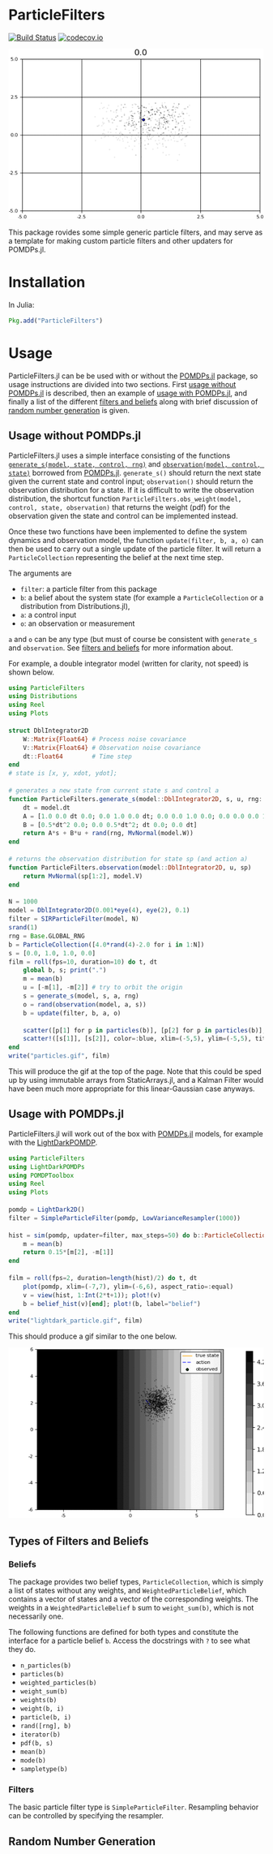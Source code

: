 # ParticleFilters

[![Build Status](https://travis-ci.org/JuliaPOMDP/ParticleFilters.jl.svg)](https://travis-ci.org/JuliaPOMDP/ParticleFilters.jl)
[![codecov.io](http://codecov.io/github/JuliaPOMDP/ParticleFilters.jl/coverage.svg?branch=master)](http://codecov.io/github/JuliaPOMDP/ParticleFilters.jl?branch=master)
<!--[![Coverage Status](https://coveralls.io/repos/JuliaPOMDP/ParticleFilters.jl/badge.svg?branch=master&service=github)](https://coveralls.io/github/JuliaPOMDP/ParticleFilters.jl?branch=master)-->

![particles.gif](/img/particles.gif)

This package rovides some simple generic particle filters, and may serve as a template for making custom particle filters and other updaters for POMDPs.jl.

# Installation

In Julia:

```julia
Pkg.add("ParticleFilters")
```

# Usage

ParticleFilters.jl can be be used with or without the [POMDPs.jl](https://github.com/JuliaPOMDP/POMDPs.jl) package, so usage instructions are divided into two sections. First [usage without POMDPs.jl](#usage-without-pomdpsjl) is described, then an example of [usage with POMDPs.jl](#usage-with-pomdpsjl), and finally a list of the different [filters and beliefs](#types-of-filters-and-beliefs) along with brief discussion of [random number generation](#random-number-generation) is given.

## Usage without POMDPs.jl

ParticleFilters.jl uses a simple interface consisting of the functions [`generate_s(model, state, control, rng)`](http://juliapomdp.github.io/POMDPs.jl/latest/api/#POMDPs.generate_s) and [`observation(model, control, state)`](http://juliapomdp.github.io/POMDPs.jl/latest/api/#POMDPs.observation) borrowed from [POMDPs.jl](https://github.com/JuliaPOMDP/POMDPs.jl). `generate_s()` should return the next state given the current state and control input; `observation()` should return the observation distribution for a state. If it is difficult to write the observation distribution, the shortcut function `ParticleFilters.obs_weight(model, control, state, observation)` that returns the weight (pdf) for the observation given the state and control can be implemented instead.

Once these two functions have been implemented to define the system dynamics and observation model, the function `update(filter, b, a, o)` can then be used to carry out a single update of the particle filter. It will return a `ParticleCollection` representing the belief at the next time step.

The arguments are
- `filter`: a particle filter from this package
- `b`: a belief about the system state (for example a `ParticleCollection` or a distribution from Distributions.jl),
- `a`: a control input
- `o`: an observation or measurement

`a` and `o` can be any type (but must of course be consistent with `generate_s` and `observation`. See [filters and beliefs](#filters-and-beliefs) for more information about.

For example, a double integrator model (written for clarity, not speed) is shown below.

```julia
using ParticleFilters
using Distributions
using Reel
using Plots

struct DblIntegrator2D 
    W::Matrix{Float64} # Process noise covariance
    V::Matrix{Float64} # Observation noise covariance
    dt::Float64        # Time step
end
# state is [x, y, xdot, ydot];

# generates a new state from current state s and control a
function ParticleFilters.generate_s(model::DblIntegrator2D, s, u, rng::AbstractRNG)
    dt = model.dt
    A = [1.0 0.0 dt 0.0; 0.0 1.0 0.0 dt; 0.0 0.0 1.0 0.0; 0.0 0.0 0.0 1.0]
    B = [0.5*dt^2 0.0; 0.0 0.5*dt^2; dt 0.0; 0.0 dt]
    return A*s + B*u + rand(rng, MvNormal(model.W))
end

# returns the observation distribution for state sp (and action a)
function ParticleFilters.observation(model::DblIntegrator2D, u, sp)
    return MvNormal(sp[1:2], model.V)
end

N = 1000
model = DblIntegrator2D(0.001*eye(4), eye(2), 0.1)
filter = SIRParticleFilter(model, N)
srand(1)
rng = Base.GLOBAL_RNG
b = ParticleCollection([4.0*rand(4)-2.0 for i in 1:N])
s = [0.0, 1.0, 1.0, 0.0]
film = roll(fps=10, duration=10) do t, dt
    global b, s; print(".")
    m = mean(b)
    u = [-m[1], -m[2]] # try to orbit the origin
    s = generate_s(model, s, a, rng)
    o = rand(observation(model, a, s))
    b = update(filter, b, a, o)

    scatter([p[1] for p in particles(b)], [p[2] for p in particles(b)], color=:black, markersize=0.1, label="")
    scatter!([s[1]], [s[2]], color=:blue, xlim=(-5,5), ylim=(-5,5), title=t, label="")
end
write("particles.gif", film)
```

This will produce the gif at the top of the page. Note that this could be sped up by using immutable arrays from StaticArrays.jl, and a Kalman Filter would have been much more appropriate for this linear-Gaussian case anyways.

## Usage with POMDPs.jl

ParticleFilters.jl will work out of the box with [POMDPs.jl](https://github.com/JuliaPOMDP/POMDPs.jl) models, for example with the [LightDarkPOMDP](https://github.com/zsunberg/LightDarkPOMDPs.jl).

```julia
using ParticleFilters
using LightDarkPOMDPs
using POMDPToolbox
using Reel
using Plots

pomdp = LightDark2D()
filter = SimpleParticleFilter(pomdp, LowVarianceResampler(1000))

hist = sim(pomdp, updater=filter, max_steps=50) do b::ParticleCollection
    m = mean(b)
    return 0.15*[m[2], -m[1]]
end

film = roll(fps=2, duration=length(hist)/2) do t, dt
    plot(pomdp, xlim=(-7,7), ylim=(-6,6), aspect_ratio=:equal)
    v = view(hist, 1:Int(2*t+1)); plot!(v)
    b = belief_hist(v)[end]; plot!(b, label="belief")
end
write("lightdark_particle.gif", film)
```

This should produce a gif similar to the one below.

![lightdark_particle.gif](/img/lightdark_particle.gif)

## Types of Filters and Beliefs

### Beliefs

The package provides two belief types, `ParticleCollection`, which is simply a list of states without any weights, and `WeightedParticleBelief`, which contains a vector of states and a vector of the corresponding weights. The weights in a `WeightedParticleBelief` `b` sum to `weight_sum(b)`, which is not necessarily one.

The following functions are defined for both types and constitute the interface for a particle belief `b`. Access the docstrings with `?` to see what they do.

- `n_particles(b)`
- `particles(b)`
- `weighted_particles(b)`
- `weight_sum(b)`
- `weights(b)`
- `weight(b, i)`
- `particle(b, i)`
- `rand([rng], b)`
- `iterator(b)`
- `pdf(b, s)`
- `mean(b)`
- `mode(b)`
- `sampletype(b)`

### Filters

The basic particle filter type is `SimpleParticleFilter`. Resampling behavior can be controlled by specifying the resampler. 

## Random Number Generation

